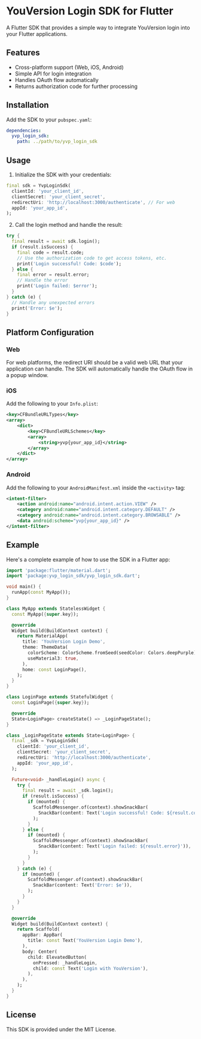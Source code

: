 # YouVersion Login SDK for Flutter

A Flutter SDK that provides a simple way to integrate YouVersion login into your Flutter applications.

## Features

- Cross-platform support (Web, iOS, Android)
- Simple API for login integration
- Handles OAuth flow automatically
- Returns authorization code for further processing

## Installation

Add the SDK to your `pubspec.yaml`:

```yaml
dependencies:
  yvp_login_sdk:
    path: ../path/to/yvp_login_sdk
```

## Usage

1. Initialize the SDK with your credentials:

```dart
final sdk = YvpLoginSdk(
  clientId: 'your_client_id',
  clientSecret: 'your_client_secret',
  redirectUri: 'http://localhost:3000/authenticate', // For web
  appId: 'your_app_id',
);
```

2. Call the login method and handle the result:

```dart
try {
  final result = await sdk.login();
  if (result.isSuccess) {
    final code = result.code;
    // Use the authorization code to get access tokens, etc.
    print('Login successful! Code: $code');
  } else {
    final error = result.error;
    // Handle the error
    print('Login failed: $error');
  }
} catch (e) {
  // Handle any unexpected errors
  print('Error: $e');
}
```

## Platform Configuration

### Web

For web platforms, the redirect URI should be a valid web URL that your application can handle. The SDK will automatically handle the OAuth flow in a popup window.

### iOS

Add the following to your `Info.plist`:

```xml
<key>CFBundleURLTypes</key>
<array>
    <dict>
        <key>CFBundleURLSchemes</key>
        <array>
            <string>yvp{your_app_id}</string>
        </array>
    </dict>
</array>
```

### Android

Add the following to your `AndroidManifest.xml` inside the `<activity>` tag:

```xml
<intent-filter>
    <action android:name="android.intent.action.VIEW" />
    <category android:name="android.intent.category.DEFAULT" />
    <category android:name="android.intent.category.BROWSABLE" />
    <data android:scheme="yvp{your_app_id}" />
</intent-filter>
```

## Example

Here's a complete example of how to use the SDK in a Flutter app:

```dart
import 'package:flutter/material.dart';
import 'package:yvp_login_sdk/yvp_login_sdk.dart';

void main() {
  runApp(const MyApp());
}

class MyApp extends StatelessWidget {
  const MyApp({super.key});

  @override
  Widget build(BuildContext context) {
    return MaterialApp(
      title: 'YouVersion Login Demo',
      theme: ThemeData(
        colorScheme: ColorScheme.fromSeed(seedColor: Colors.deepPurple),
        useMaterial3: true,
      ),
      home: const LoginPage(),
    );
  }
}

class LoginPage extends StatefulWidget {
  const LoginPage({super.key});

  @override
  State<LoginPage> createState() => _LoginPageState();
}

class _LoginPageState extends State<LoginPage> {
  final _sdk = YvpLoginSdk(
    clientId: 'your_client_id',
    clientSecret: 'your_client_secret',
    redirectUri: 'http://localhost:3000/authenticate',
    appId: 'your_app_id',
  );

  Future<void> _handleLogin() async {
    try {
      final result = await _sdk.login();
      if (result.isSuccess) {
        if (mounted) {
          ScaffoldMessenger.of(context).showSnackBar(
            SnackBar(content: Text('Login successful! Code: ${result.code}')),
          );
        }
      } else {
        if (mounted) {
          ScaffoldMessenger.of(context).showSnackBar(
            SnackBar(content: Text('Login failed: ${result.error}')),
          );
        }
      }
    } catch (e) {
      if (mounted) {
        ScaffoldMessenger.of(context).showSnackBar(
          SnackBar(content: Text('Error: $e')),
        );
      }
    }
  }

  @override
  Widget build(BuildContext context) {
    return Scaffold(
      appBar: AppBar(
        title: const Text('YouVersion Login Demo'),
      ),
      body: Center(
        child: ElevatedButton(
          onPressed: _handleLogin,
          child: const Text('Login with YouVersion'),
        ),
      ),
    );
  }
}
```

## License

This SDK is provided under the MIT License. 